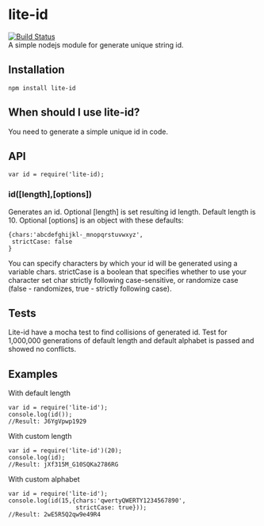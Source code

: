 # lite-id
[![Build Status](https://travis-ci.org/imatveev/lite-id.svg?branch=master)](https://travis-ci.org/imatveev/lite-id)<br />
A simple nodejs module for generate unique string id.
## Installation
    npm install lite-id
## When should I use lite-id?
You need to generate a simple unique id in code.
## API
    var id = require('lite-id);
### id([length],[options])
Generates an id. Optional [length] is set resulting id length. Default length is 10.
Optional [options] is an object with these defaults:

    {chars:'abcdefghijkl-_mnopqrstuvwxyz',
     strictCase: false
    }
You can specify characters by which your id will be generated using a variable chars.
strictCase is a boolean that specifies whether to use your character set char strictly following case-sensitive,
or randomize case (false - randomizes, true - strictly following case).
## Tests
Lite-id have a mocha test to find collisions of generated id. Test for 1,000,000 generations of default length
and default alphabet is passed and showed no conflicts.
## Examples

With default length

    var id = require('lite-id');
    console.log(id());
    //Result: J6YgVpwp1929

With custom length

    var id = require('lite-id')(20);
    console.log(id);
    //Result: jXf315M_G10SQKa2786RG
    
With custom alphabet

    var id = require('lite-id');
    console.log(id(15,{chars:'qwertyQWERTY1234567890',         
                       strictCase: true}));
    //Result: 2wE5R5Q2qw9e49R4